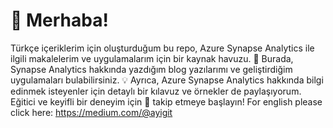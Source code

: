 # 👋 Merhaba! 
Türkçe içeriklerim için oluşturduğum bu repo, Azure Synapse Analytics ile ilgili makalelerim ve uygulamalarım için bir kaynak havuzu. 
🚀 Burada, Synapse Analytics hakkında yazdığım blog yazılarımı ve geliştirdiğim uygulamaları bulabilirsiniz. 
💡 Ayrıca, Azure Synapse Analytics hakkında bilgi edinmek isteyenler için detaylı bir kılavuz ve örnekler de paylaşıyorum. 
Eğitici ve keyifli bir deneyim için 🌟 takip etmeye başlayın!
For english please click here: https://medium.com/@ayigit
